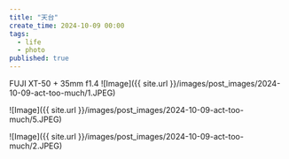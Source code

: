 ```yaml
---
title: "天台"
create_time: 2024-10-09 00:00
tags:
  - life
  - photo
published: true
---
```

FUJI XT-50 + 35mm f1.4
![Image]({{ site.url }}/images/post_images/2024-10-09-act-too-much/1.JPEG)

![Image]({{ site.url }}/images/post_images/2024-10-09-act-too-much/5.JPEG)

![Image]({{ site.url }}/images/post_images/2024-10-09-act-too-much/2.JPEG)



